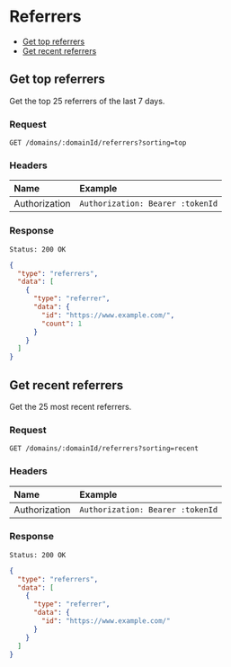 # Referrers

- [Get top referrers](#get-top-referrers)
- [Get recent referrers](#get-recent-referrers)

## Get top referrers

Get the top 25 referrers of the last 7 days.

### Request

```
GET /domains/:domainId/referrers?sorting=top
```

### Headers

| Name          | Example                          |
| :------------ | :------------------------------- |
| Authorization | `Authorization: Bearer :tokenId` |

### Response

```
Status: 200 OK
```

```json
{
  "type": "referrers",
  "data": [
    {
      "type": "referrer",
      "data": {
        "id": "https://www.example.com/",
        "count": 1
      }
    }
  ]
}
```

## Get recent referrers

Get the 25 most recent referrers.

### Request

```
GET /domains/:domainId/referrers?sorting=recent
```

### Headers

| Name          | Example                          |
| :------------ | :------------------------------- |
| Authorization | `Authorization: Bearer :tokenId` |

### Response

```
Status: 200 OK
```

```json
{
  "type": "referrers",
  "data": [
    {
      "type": "referrer",
      "data": {
        "id": "https://www.example.com/"
      }
    }
  ]
}
```
